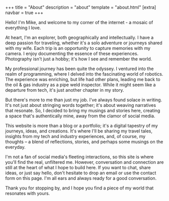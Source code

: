 +++
title = "About"
description = "about"
template = "about.html"
[extra]
navbar = true
+++

Hello! I'm Mike, and welcome to my corner of the internet - a mosaic of everything I love.

At heart, I'm an explorer, both geographically and intellectually. I have a deep passion for traveling, whether it's a solo adventure or journeys shared with my wife. Each trip is an opportunity to capture memories with my camera.  I enjoy documenting the essence of these experiences. Photography isn't just a hobby; it's how I see and remember the world.

My professional journey has been quite the odyssey. I ventured into the realm of programming, where I delved into the fascinating world of robotics. The experience was enriching, but life had other plans, leading me back to the oil & gas industry as a pipe weld inspector. While it might seem like a departure from tech, it's just another chapter in my story.

But there's more to me than just my job. I've always found solace in writing. It's not just about stringing words together; it's about weaving narratives that resonate. So, I decided to bring my musings and stories here, creating a space that's authentically mine, away from the clamor of social media.

This website is more than a blog or a portfolio; it's a digital tapestry of my journeys, ideas, and creations. It's where I'll be sharing my travel tales, insights from my tech and industry experiences, and, of course, my thoughts – a blend of reflections, stories, and perhaps some musings on the everyday.

I'm not a fan of social media's fleeting interactions, so this site is where you'll find the real, unfiltered me. However, conversation and connection are still at the heart of what I hope to build here. If you want to chat, share ideas, or just say hello, don't hesitate to drop an email or use the contact form on this page. I'm all ears and always ready for a good conversation.

Thank you for stopping by, and I hope you find a piece of my world that resonates with yours.
